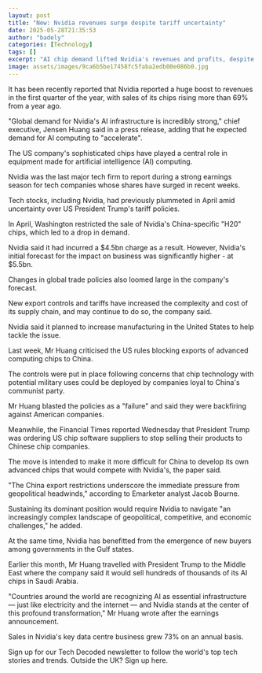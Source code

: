 ```yaml
---
layout: post
title: "New: Nvidia revenues surge despite tariff uncertainty"
date: 2025-05-28T21:35:53
author: "badely"
categories: [Technology]
tags: []
excerpt: "AI chip demand lifted Nvidia's revenues and profits, despite restrictions on sales to China."
image: assets/images/9ca6b5be17458fc5faba2edb00e086b0.jpg
---
```


It has been recently reported that Nvidia reported a huge boost to revenues in the first quarter of the year, with sales of its chips rising more than 69% from a year ago.

"Global demand for Nvidia's AI infrastructure is incredibly strong," chief executive, Jensen Huang said in a press release, adding that he expected demand for AI computing to "accelerate".

The US company's sophisticated chips have played a central role in equipment made for artificial intelligence (AI) computing.

Nvidia was the last major tech firm to report during a strong earnings season for tech companies whose shares have surged in recent weeks.

Tech stocks, including Nvidia, had previously plummeted in April amid uncertainty over US President Trump's tariff policies.

In April, Washington restricted the sale of Nvidia's China-specific "H20" chips, which led to a drop in demand. 

Nvidia said it had incurred a $4.5bn charge as a result. However, Nvidia's initial forecast for the impact on business was significantly higher - at $5.5bn.

Changes in global trade policies also loomed large in the company's forecast.

New export controls and tariffs have increased the complexity and cost of its supply chain, and may continue to do so, the company said.

Nvidia said it planned to increase manufacturing in the United States to help tackle the issue.

Last week, Mr Huang criticised the US rules blocking exports of advanced computing chips to China.

The controls were put in place following concerns that chip technology with potential military uses could be deployed by companies loyal to China's communist party.

Mr Huang blasted the policies as a "failure" and said they were backfiring against American companies.

Meanwhile, the Financial Times reported Wednesday that President Trump was ordering US chip software suppliers to stop selling their products to Chinese chip companies.

The move is intended to make it more difficult for China to develop its own advanced chips that would compete with Nvidia's, the paper said.

"The China export restrictions underscore the immediate pressure from geopolitical headwinds," according to Emarketer analyst Jacob Bourne.

Sustaining its dominant position would require Nvidia to navigate "an increasingly complex landscape of geopolitical, competitive, and economic challenges," he added.

At the same time, Nvidia has benefitted from the emergence of new buyers among governments in the Gulf states. 

Earlier this month, Mr Huang travelled with President Trump to the Middle East where the company said it would sell hundreds of thousands of its AI chips in Saudi Arabia.

"Countries around the world are recognizing AI as essential infrastructure — just like electricity and the internet — and Nvidia stands at the center of this profound transformation," Mr Huang wrote after the earnings announcement.

Sales in Nvidia's key data centre business grew 73% on an annual basis.

Sign up for our Tech Decoded newsletter to follow the world's top tech stories and trends. Outside the UK? Sign up here.

